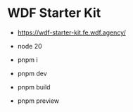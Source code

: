 # WDF Starter Kit

-   https://wdf-starter-kit.fe.wdf.agency/
-   node 20
-   pnpm i
-   pnpm dev

-   pnpm build
-   pnpm preview
